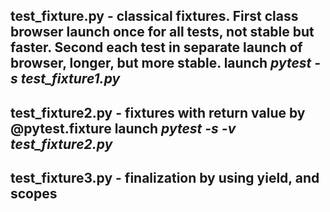 ## test_fixture.py - classical fixtures. First class browser launch once for all tests, not stable but faster. Second each test in separate launch of browser, longer, but more stable. launch ***pytest -s test_fixture1.py***
## test_fixture2.py - fixtures with return value by @pytest.fixture launch ***pytest -s -v test_fixture2.py***
## test_fixture3.py - finalization by using yield, and scopes